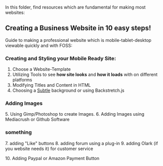 In this folder, find resources which are fundamental for making most websites:


## Creating a Business Website in 10 easy steps!

Guide to making a professional website which is mobile-tablet-desktop viewable quickly and with FOSS:


### Creating and Styling your Mobile Ready Site:

1. Choose a Website-Template
2. Utilizing Tools to see **how site looks** and **how it loads** with on different platforms
3. Modifying Titles and Content in HTML
4. Choosing a [Subtle](http://subtlepatterns.com/) background or using Backstretch.js

### Adding Images

5\. Using Gimp/Photoshop to create Images.
6\. Adding Images using Mediacrush or Github Software 

### something

7\. adding "Like" buttons
8\. adding forum using a plug-in
9\. adding Olark (if you website needs it) for customer service

10\. Adding Paypal or Amazon Payment Button
